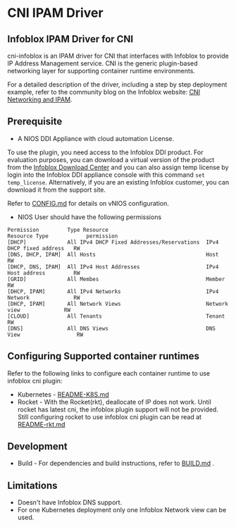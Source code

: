 CNI IPAM Driver
===============

Infoblox IPAM Driver for CNI
----------------------------

cni-infoblox is an IPAM driver for CNI that interfaces with Infoblox to provide IP Address Management
service. CNI is the generic plugin-based networking layer for supporting container runtime environments.

For a detailed description of the driver, including a step by step deployment example, refer to the community blog on the Infoblox website: [CNI Networking and IPAM](https://community.infoblox.com/t5/Community-Blog/CNI-Networking-and-IPAM/ba-p/7828).

Prerequisite
------------

* A NIOS DDI Appliance with cloud automation License.

To use the plugin, you need access to the Infoblox DDI product. For evaluation purposes, you can download a
virtual version of the product from the [Infoblox Download Center](https://www.infoblox.com/infoblox-download-center) and you can also assign temp license by login into the Infoblox DDI appliance console with this command ```set temp_license```.
Alternatively, if you are an existing Infoblox customer, you can download it from the support site.

Refer to [CONFIG.md](docs/CONFIG.md) for details on vNIOS configuration.

* NIOS User should have the following permissions

```
Permission         Type	Resource	                              Resource Type            permission
[DHCP]	           All IPv4 DHCP Fixed Addresses/Reservations  IPv4 DHCP fixed address   RW
[DNS, DHCP, IPAM]  All Hosts                                   Host                      RW
[DHCP, DNS, IPAM]  All IPv4 Host Addresses                     IPv4 Host address         RW
[GRID]	           All Membes                                  Member                    RW
[DHCP, IPAM]       All IPv4 Networks                           IPv4 Network              RW
[DHCP, IPAM]       All Network Views                           Network view              RW
[CLOUD]	           All Tenants                                 Tenant                    RW
[DNS]	           All DNS Views                               DNS View                  RW

```


Configuring Supported container runtimes
----------------------------------------

Refer to the following links to configure each container runtime to use infoblox cni plugin:

* Kubernetes - [README-K8S.md](docs/README-K8S.md)
* Rocket - With the Rocket(rkt), deallocate of IP does not work. Until rocket has latest cni, the infoblox plugin 
support will not be provided. Still configuring rocket to use infoblox cni plugin can be read at [README-rkt.md](docs/README-rkt.md)

Development
-----------

* Build - For dependencies and build instructions, refer to [BUILD.md](docs/BUILD.md) .

Limitations
-----------

* Doesn't have Infoblox DNS support.
* For one Kubernetes deployment only one Infoblox Network view can be used.
